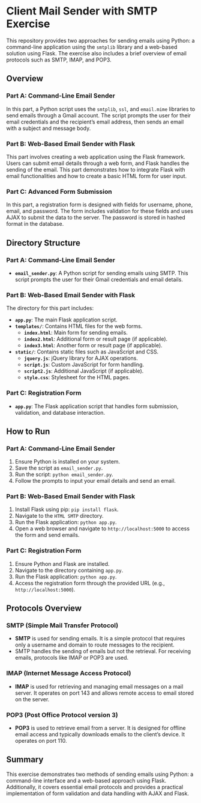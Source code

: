 # Client Mail Sender with SMTP Exercise

This repository provides two approaches for sending emails using Python: a command-line application using the `smtplib` library and a web-based solution using Flask. The exercise also includes a brief overview of email protocols such as SMTP, IMAP, and POP3.

## Overview

### Part A: Command-Line Email Sender

In this part, a Python script uses the `smtplib`, `ssl`, and `email.mime` libraries to send emails through a Gmail account. The script prompts the user for their email credentials and the recipient’s email address, then sends an email with a subject and message body.

### Part B: Web-Based Email Sender with Flask

This part involves creating a web application using the Flask framework. Users can submit email details through a web form, and Flask handles the sending of the email. This part demonstrates how to integrate Flask with email functionalities and how to create a basic HTML form for user input.

### Part C: Advanced Form Submission

In this part, a registration form is designed with fields for username, phone, email, and password. The form includes validation for these fields and uses AJAX to submit the data to the server. The password is stored in hashed format in the database.

## Directory Structure

### Part A: Command-Line Email Sender

- **`email_sender.py`**: A Python script for sending emails using SMTP. This script prompts the user for their Gmail credentials and email details.

### Part B: Web-Based Email Sender with Flask

The directory for this part includes:

- **`app.py`**: The main Flask application script.
- **`templates/`**: Contains HTML files for the web forms.
  - **`index.html`**: Main form for sending emails.
  - **`index2.html`**: Additional form or result page (if applicable).
  - **`index3.html`**: Another form or result page (if applicable).
- **`static/`**: Contains static files such as JavaScript and CSS.
  - **`jquery.js`**: jQuery library for AJAX operations.
  - **`script.js`**: Custom JavaScript for form handling.
  - **`script2.js`**: Additional JavaScript (if applicable).
  - **`style.css`**: Stylesheet for the HTML pages.

### Part C: Registration Form

- **`app.py`**: The Flask application script that handles form submission, validation, and database interaction.

## How to Run

### Part A: Command-Line Email Sender

1. Ensure Python is installed on your system.
2. Save the script as `email_sender.py`.
3. Run the script: `python email_sender.py`.
4. Follow the prompts to input your email details and send an email.

### Part B: Web-Based Email Sender with Flask

1. Install Flask using pip: `pip install flask`.
2. Navigate to the `HTML SMTP` directory.
3. Run the Flask application: `python app.py`.
4. Open a web browser and navigate to `http://localhost:5000` to access the form and send emails.

### Part C: Registration Form

1. Ensure Python and Flask are installed.
2. Navigate to the directory containing `app.py`.
3. Run the Flask application: `python app.py`.
4. Access the registration form through the provided URL (e.g., `http://localhost:5000`).

## Protocols Overview

### SMTP (Simple Mail Transfer Protocol)

- **SMTP** is used for sending emails. It is a simple protocol that requires only a username and domain to route messages to the recipient.
- SMTP handles the sending of emails but not the retrieval. For receiving emails, protocols like IMAP or POP3 are used.

### IMAP (Internet Message Access Protocol)

- **IMAP** is used for retrieving and managing email messages on a mail server. It operates on port 143 and allows remote access to email stored on the server.

### POP3 (Post Office Protocol version 3)

- **POP3** is used to retrieve email from a server. It is designed for offline email access and typically downloads emails to the client’s device. It operates on port 110.

## Summary

This exercise demonstrates two methods of sending emails using Python: a command-line interface and a web-based approach using Flask. Additionally, it covers essential email protocols and provides a practical implementation of form validation and data handling with AJAX and Flask.
